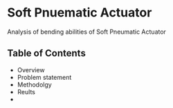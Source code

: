 # Soft Pnuematic  Actuator
Analysis of bending abilities of Soft Pneumatic Actuator

## Table of Contents
* Overview
* Problem statement
* Methodolgy
* Reults
* 
